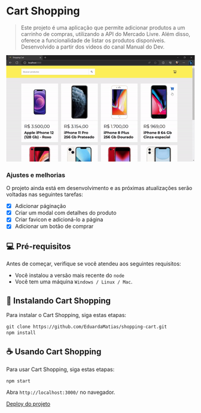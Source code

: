 # Cart Shopping

> Este projeto é uma aplicação que permite adicionar produtos a um carrinho de compras, utilizando a API do Mercado Livre. Além disso, oferece a funcionalidade de listar os produtos disponíveis. Desenvolvido a partir dos videos do canal Manual do Dev.

![Alt Text](public/_.gif)

### Ajustes e melhorias

O projeto ainda está em desenvolvimento e as próximas atualizações serão voltadas nas seguintes tarefas:

- [x] Adicionar páginação
- [x] Criar um modal com detalhes do produto
- [x] Criar favicon e adicioná-lo a página
- [x] Adicionar um botão de comprar

## 💻 Pré-requisitos

Antes de começar, verifique se você atendeu aos seguintes requisitos:
<!---Estes são apenas requisitos de exemplo. Adicionar, duplicar ou remover conforme necessário--->
* Você instalou a versão mais recente do `node`
* Você tem uma máquina `Windows / Linux / Mac`.

## 🚀 Instalando Cart Shopping

Para instalar o Cart Shopping, siga estas etapas:

```
git clone https://github.com/EduardaMatias/shopping-cart.git
npm install
```

## ☕ Usando Cart Shopping

Para usar Cart Shopping, siga estas etapas:

```
npm start
```

Abra `http://localhost:3000/` no navegador.

[Deploy do projeto](https://shopping-cart-chi-one.vercel.app/)<br>
